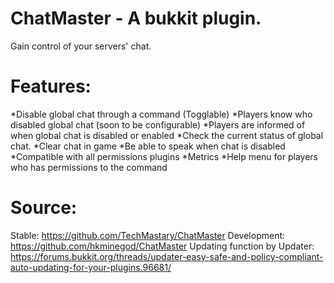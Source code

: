 ChatMaster - A bukkit plugin.
==========

Gain control of your servers' chat.

Features:
=========

*Disable global chat through a command (Togglable)
*Players know who disabled global chat (soon to be configurable)
*Players are informed of when global chat is disabled or enabled
*Check the current status of global chat.
*Clear chat in game
*Be able to speak when chat is disabled
*Compatible with all permissions plugins
*Metrics
*Help menu for players who has permissions to the command


Source:
=========

Stable: https://github.com/TechMastary/ChatMaster
Development: https://github.com/hkminegod/ChatMaster
Updating function by Updater: https://forums.bukkit.org/threads/updater-easy-safe-and-policy-compliant-auto-updating-for-your-plugins.96681/
